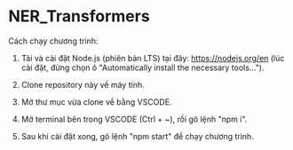 # NER_Transformers

Cách chạy chương trình:

1. Tải và cài đặt Node.js (phiên bản LTS) tại đây: https://nodejs.org/en (lúc cài đặt, đừng chọn ô "Automatically install the necessary tools...").

2. Clone repository này về máy tính.

3. Mở thư mục vừa clone về bằng VSCODE.

4. Mở terminal bên trong VSCODE (Ctrl + ~), rồi gõ lệnh "npm i".

5. Sau khi cài đặt xong, gõ lệnh "npm start" để chạy chương trình.

